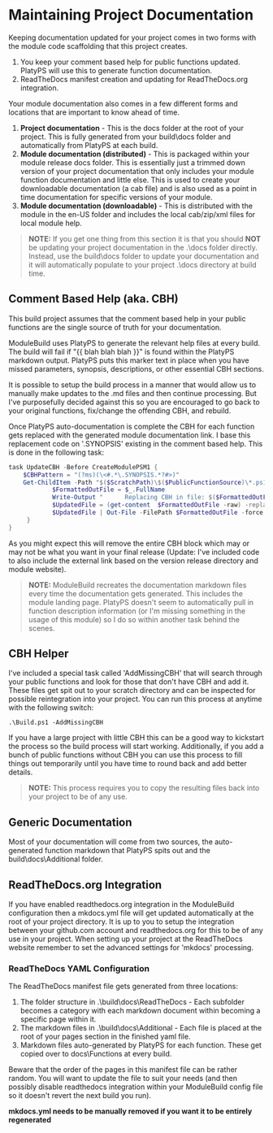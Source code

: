 # Maintaining Project Documentation

Keeping documentation updated for your project comes in two forms with the module code scaffolding that this project creates.

1. You keep your comment based help for public functions updated. PlatyPS will use this to generate function documentation.
2. ReadTheDocs manifest creation and updating for ReadTheDocs.org integration.

Your module documentation also comes in a few different forms and locations that are important to know ahead of time.

1. **Project documentation** - This is the docs folder at the root of your project. This is fully generated from your build\docs folder and automatically from PlatyPS at each build.
2. **Module documentation (distributed)** - This is packaged within your module release docs folder. This is essentially just a trimmed down version of your project documentation that only includes your module function documentation and little else. This is used to create your downloadable documentation (a cab file) and is also used as a point in time documentation for specific versions of your module.
3. **Module documentation (downloadable)** - This is distributed with the module in the en-US folder and includes the local cab/zip/xml files for local module help.

>**NOTE:** If you get one thing from this section it is that you should **NOT** be updating your project documentation in the .\docs folder directly. Instead, use the build\docs folder to update your documentation and it will automatically populate to your project .\docs directory at build time.

## Comment Based Help (aka. CBH)

This build project assumes that the comment based help in your public functions are the single source of truth for your documentation.

ModuleBuild uses PlatyPS to generate the relevant help files at every build. The build will fail if "{{ blah blah blah }}" is found within the PlatyPS markdown output. PlatyPS puts this marker text in place when you have missed parameters, synopsis, descriptions, or other essential CBH sections.

It is possible to setup the build process in a manner that would allow us to manually make updates to the .md files and then continue processing. But I've purposefully decided against this so you are encouraged to go back to your original functions, fix/change the offending CBH, and rebuild.

Once PlatyPS auto-documentation is complete the CBH for each function gets replaced with the generated module documentation link. I base this replacement code on '.SYNOPSIS' existing in the comment based help. This is done in the following task:

```powershell
task UpdateCBH -Before CreateModulePSM1 {
    $CBHPattern = "(?ms)(\<#.*\.SYNOPSIS.*?#>)"
    Get-ChildItem -Path "$($ScratchPath)\$($PublicFunctionSource)\*.ps1" -File | ForEach {
            $FormattedOutFile = $_.FullName
            Write-Output "      Replacing CBH in file: $($FormattedOutFile)"
            $UpdatedFile = (get-content  $FormattedOutFile -raw) -replace $CBHPattern, $ExternalHelp
            $UpdatedFile | Out-File -FilePath $FormattedOutFile -force -Encoding:utf8
     }
}
```

As you might expect this will remove the entire CBH block which may or may not be what you want in your final release (Update: I've included code to also include the external link based on the version release directory and module website).

>**NOTE:** ModuleBuild recreates the documentation markdown files every time the documentation gets generated. This includes the module landing page. PlatyPS doesn't seem to automatically pull in function description information (or I'm missing something in the usage of this module) so I do so within another task behind the scenes.

## CBH Helper

I've included a special task called 'AddMissingCBH' that will search through your public functions and look for those that don't have CBH and add it. These files get spit out to your scratch directory and can be inspected for possible reintegration into your project. You can run this process at anytime with the following switch:

`.\Build.ps1 -AddMissingCBH`

If you have a large project with little CBH this can be a good way to kickstart the process so the build process will start working. Additionally, if you add a bunch of public functions without CBH you can use this process to fill things out temporarily until you have time to round back and add better details.

>**NOTE:** This process requires you to copy the resulting files back into your project to be of any use.

## Generic Documentation

Most of your documentation will come from two sources, the auto-generated function markdown that PlatyPS spits out and the build\docs\Additional folder.

## ReadTheDocs.org Integration

If you have enabled readthedocs.org integration in the ModuleBuild configuration then a mkdocs.yml file will get updated automatically at the root of your project directory. It is up to you to setup the integration between your github.com account and readthedocs.org for this to be of any use in your project. When setting up your project at the ReadTheDocs website remember to set the advanced settings for 'mkdocs' processing.

### ReadTheDocs YAML Configuration

The ReadTheDocs manifest file gets generated from three locations:

1. The folder structure in .\build\docs\ReadTheDocs - Each subfolder becomes a category with each markdown document within becoming a specific page within it.
2. The markdown files in .\build\docs\Additional - Each file is placed at the root of your pages section in the finished yaml file.
3. Markdown files auto-generated by PlatyPS for each function. These get copied over to docs\Functions at every build.

Beware that the order of the pages in this manifest file can be rather random. You will want to update the file to suit your needs (and then possibly disable readthedocs integration within your ModuleBuild config file so it doesn't revert the next build you run).

**mkdocs.yml needs to be manually removed if you want it to be entirely regenerated**